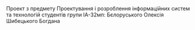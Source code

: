 Проект з предмету Проектування і розроблення інформаційних систем та технологій студентів групи ІА-32мп:
Бєлоруського Олексія
Шибецького Богдана
